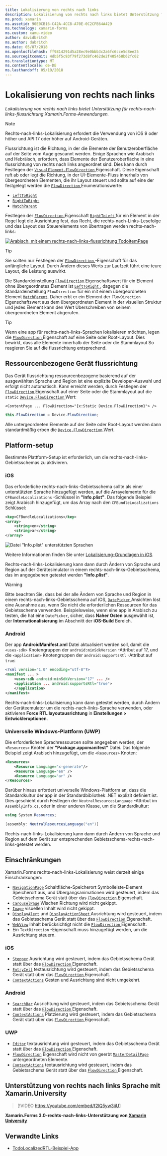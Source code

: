 ```yaml
---
title: Lokalisierung von rechts nach links
description: Lokalisierung von rechts nach links bietet Unterstützung für rechts-nach-links-flussrichtung Xamarin.Forms-Anwendungen.
ms.prod: xamarin
ms.assetid: 90E0CB16-C42A-4CC8-A70E-0C2CFB64A429
ms.technology: xamarin-forms
ms.custom: xamu-video
author: davidbritch
ms.author: dabritch
ms.date: 05/07/2018
ms.openlocfilehash: ff9814291d5a28ec9e0bbb3c2a6fc6cce5d8ee25
ms.sourcegitcommit: 4db5f5c93f79f273d8fc462de2f405458b62fc02
ms.translationtype: MT
ms.contentlocale: de-DE
ms.lasthandoff: 05/19/2018
---
```

# <a name="right-to-left-localization"></a>Lokalisierung von rechts nach links

_Lokalisierung von rechts nach links bietet Unterstützung für rechts-nach-links-flussrichtung Xamarin.Forms-Anwendungen._

> [!NOTE]
> Rechts-nach-links-Lokalisierung erfordert die Verwendung von iOS 9 oder höher und API 17 oder höher auf Android-Geräten.

Flussrichtung ist die Richtung, in der die Elemente der Benutzeroberfläche auf der Seite vom Auge gescannt werden. Einige Sprachen wie Arabisch und Hebräisch, erfordern, dass Elemente der Benutzeroberfläche in eine flussrichtung von rechts nach links angeordnet sind. Dies kann durch Festlegen der [ `VisualElement.FlowDirection` ](xref:Xamarin.Forms.VisualElement.FlowDirection) Eigenschaft. Diese Eigenschaft ruft ab oder legt die Richtung, in der UI-Elemente-Fluss innerhalb von übergeordneten Elementen, die ihr Layout steuert und sollte auf eine der festgelegt werden die [ `FlowDirection` ](xref:Xamarin.Forms.FlowDirection) Enumerationswerte:

- [`LeftToRight`](xref:Xamarin.Forms.FlowDirection.LeftToRight)
- [`RightToRight`](xref:Xamarin.Forms.FlowDirection.RightToLeft)
- [`MatchParent`](xref:Xamarin.Forms.FlowDirection.MatchParent)

Festlegen der [ `FlowDirection` ](xref:Xamarin.Forms.VisualElement.FlowDirection) Eigenschaft [ `RightToLeft` ](xref:Xamarin.Forms.FlowDirection.RightToLeft) für ein Element in der Regel legt die Ausrichtung fest, das Recht, die rechts-nach-Links-Lesefolge und das Layout des Steuerelements von übertragen werden rechts-nach-links:

[![Arabisch, mit einem rechts-nach-links-flussrichtung TodoItemPage](rtl-images/TodoItemPage-Arabic.png "TodoItemPage in Arabisch mit einem rechts-nach-links-flussrichtung")](rtl-images/TodoItemPage-Arabic-Large.png#lightbox "TodoItemPage in Arabisch mit einem rechts-nach-links-flussrichtung")

> [!TIP]
> Sie sollten nur Festlegen der [ `FlowDirection` ](xref:Xamarin.Forms.VisualElement.FlowDirection) -Eigenschaft für das anfängliche Layout. Durch Ändern dieses Werts zur Laufzeit führt eine teure Layout, die Leistung auswirkt.

Die Standardeinstellung [ `FlowDirection` ](xref:Xamarin.Forms.VisualElement.FlowDirection) Eigenschaftswert für ein Element ohne übergeordnetes Element ist [ `LeftToRight` ](xref:Xamarin.Forms.FlowDirection.LeftToRight), dagegen die Standardeinstellung `FlowDirection` für ein mit einem übergeordneten Element [ `MatchParent`](xref:Xamarin.Forms.FlowDirection.MatchParent). Daher erbt er ein Element der `FlowDirection` Eigenschaftswert aus dem übergeordneten Element in der visuellen Struktur und jedes Element kann den Wert Überschreiben von seinem übergeordneten Element abgerufen.

> [!TIP]
> Wenn eine app für rechts-nach-links-Sprachen lokalisieren möchten, legen die [ `FlowDirection` ](xref:Xamarin.Forms.VisualElement.FlowDirection) Eigenschaft auf eine Seite oder Root-Layout. Dies bewirkt, dass alle Elemente innerhalb der Seite oder die Stammlayout So reagieren Sie auf die flussrichtung entsprechend.

## <a name="respecting-device-flow-direction"></a>Ressourcenbezogene Gerät flussrichtung

Das Gerät flussrichtung ressourcenbezogene basierend auf der ausgewählten Sprache und Region ist eine explizite Developer-Auswahl und erfolgt nicht automatisch. Kann erreicht werden, durch Festlegen der [ `FlowDirection` ](xref:Xamarin.Forms.VisualElement.FlowDirection) Eigenschaft auf einer Seite oder die Stammlayout auf die `static` [ `Device.FlowDirection` ](xref:Xamarin.Forms.Device.FlowDirection) Wert:

```xaml
<ContentPage ... FlowDirection="{x:Static Device.FlowDirection}"> />
```

```csharp
this.FlowDirection = Device.FlowDirection;
```

Alle untergeordneten Elemente auf der Seite oder Root-Layout werden dann standardmäßig erben die [ `Device.FlowDirection` ](xref:Xamarin.Forms.Device.FlowDirection) Wert.

## <a name="platform-setup"></a>Platform-setup

Bestimmte Plattform-Setup ist erforderlich, um die rechts-nach-links-Gebietsschemas zu aktivieren.

### <a name="ios"></a>iOS

Das erforderliche rechts-nach-links-Gebietsschema sollte als einer unterstützten Sprache hinzugefügt werden, auf die Arrayelemente für die `CFBundleLocalizations` -Schlüssel in **"Info.plist"**. Das folgende Beispiel zeigt Arabisch hinzugefügt, um das Array nach den `CFBundleLocalizations` Schlüssel:

```xml
<key>CFBundleLocalizations</key>
<array>
    <string>en</string>
    <string>ar</string>
</array>
```

![Datei "Info.plist" unterstützten Sprachen](rtl-images/ios-locales.png "\"Info.plist\" unterstützte Sprachen")

Weitere Informationen finden Sie unter [Lokalisierung-Grundlagen in iOS](https://docs.microsoft.com/en-gb/xamarin/ios/app-fundamentals/localization/#localization-basics-in-ios).

Rechts-nach-links-Lokalisierung kann dann durch Ändern von Sprache und Region auf der Gerätesimulator in einem rechts-nach-links-Gebietsschema, das im angegebenen getestet werden **"Info.plist"**.

> [!WARNING]
> Bitte beachten Sie, dass bei der alle Ändern von Sprache und Region in einem rechts-nach-links-Gebietsschema auf iOS, [ `DatePicker` ](xref:Xamarin.Forms.DatePicker) Ansichten löst eine Ausnahme aus, wenn Sie nicht die erforderlichen Ressourcen für das Gebietsschema verwenden. Beispielsweise, wenn eine app in Arabisch zu testen, die hat eine `DatePicker`, sicher, dass **Naher Osten** ausgewählt ist, der **Internationalisierung** im Abschnitt der **iOS-Build** Bereich.

### <a name="android"></a>Android

Der app **AndroidManifest.xml** Datei aktualisiert werden soll, damit die `<uses-sdk>` Knotengruppen der `android:minSdkVersion` -Attribut auf 17, und die `<application>` Knotengruppen der `android:supportsRtl` -Attribut auf `true`:

```xml
<?xml version="1.0" encoding="utf-8"?>
<manifest ... >
    <uses-sdk android:minSdkVersion="17" ... />
    <application ... android:supportsRtl="true">
    </application>
</manifest>
```

Rechts-nach-links-Lokalisierung kann dann getestet werden, durch Ändern der Geräteemulator um die rechts-nach-links-Sprache verwenden, oder aktivieren **Force RTL layoutausrichtung** in **Einstellungen > Entwickleroptionen**.

### <a name="universal-windows-platform-uwp"></a>Universelle Windows-Plattform (UWP)

Die erforderlichen Sprachressourcen sollte angegeben werden, der `<Resources>` Knoten der **"Package.appxmanifest"** Datei. Das folgende Beispiel zeigt Arabisch hinzugefügt, um die `<Resources>` Knoten:

```xml
<Resources>
    <Resource Language="x-generate"/>
    <Resource Language="en" />
    <Resource Language="ar" />
</Resources>
```

Darüber hinaus erfordert universelle Windows-Plattform an, dass die Standardkultur der app in der Standardbibliothek .NET explizit definiert ist. Dies geschieht durch Festlegen der `NeutralResourcesLanguage` -Attribut im `AssemblyInfo.cs`, oder in einer anderen Klasse, um die Standardkultur:

```csharp
using System.Resources;

[assembly: NeutralResourcesLanguage("en")]
```

Rechts-nach-links-Lokalisierung kann dann durch Ändern von Sprache und Region auf dem Gerät zur entsprechenden Gebietsschema-rechts-nach-links-getestet werden.

## <a name="limitations"></a>Einschränkungen

Xamarin.Forms rechts-nach-links-Lokalisierung weist derzeit einige Einschränkungen:

- [`NavigationPage`](xref:Xamarin.Forms.NavigationPage) Schaltfläche-Speicherort Symbolleiste-Element Speicherort aus, und Übergangsanimationen wird gesteuert, indem das Gebietsschema Gerät statt über das [ `FlowDirection` ](xref:Xamarin.Forms.VisualElement.FlowDirection) Eigenschaft.
- [`CarouselPage`](xref:Xamarin.Forms.CarouselPage) Wischen Richtung wird nicht gekippt.
- [`Image`](xref:Xamarin.Forms.Image) visuellen Inhalt wird nicht gekippt.
- [`DisplayAlert`](https://developer.xamarin.com/api/member/Xamarin.Forms.Page.DisplayAlert/p/System.String/System.String/System.String/) und [ `DisplayActionSheet` ](https://developer.xamarin.com/api/member/Xamarin.Forms.Page.DisplayActionSheet/p/System.String/System.String/System.String/System.String[]/) Ausrichtung wird gesteuert, indem das Gebietsschema Gerät statt über das [ `FlowDirection` ](xref:Xamarin.Forms.VisualElement.FlowDirection) Eigenschaft.
- [`WebView`](xref:Xamarin.Forms.WebView) Inhalt berücksichtigt nicht die [ `FlowDirection` ](xref:Xamarin.Forms.VisualElement.FlowDirection) Eigenschaft.
- Ein `TextDirection` -Eigenschaft muss hinzugefügt werden, um die Ausrichtung steuern.

### <a name="ios"></a>iOS

- [`Stepper`](xref:Xamarin.Forms.Stepper) Ausrichtung wird gesteuert, indem das Gebietsschema Gerät statt über das [ `FlowDirection` ](xref:Xamarin.Forms.VisualElement.FlowDirection) Eigenschaft.
- [`EntryCell`](xref:Xamarin.Forms.EntryCell) textausrichtung wird gesteuert, indem das Gebietsschema Gerät statt über das [ `FlowDirection` ](xref:Xamarin.Forms.VisualElement.FlowDirection) Eigenschaft.
- [`ContextActions`](xref:Xamarin.Forms.Cell.ContextActions) Gesten und Ausrichtung sind nicht umgekehrt.

### <a name="android"></a>Android

- [`SearchBar`](xref:Xamarin.Forms.SearchBar) Ausrichtung wird gesteuert, indem das Gebietsschema Gerät statt über das [ `FlowDirection` ](xref:Xamarin.Forms.VisualElement.FlowDirection) Eigenschaft.
- [`ContextActions`](xref:Xamarin.Forms.Cell.ContextActions) Platzierung wird gesteuert, indem das Gebietsschema Gerät statt über das [ `FlowDirection` ](xref:Xamarin.Forms.VisualElement.FlowDirection) Eigenschaft.

### <a name="uwp"></a>UWP

- [`Editor`](xref:Xamarin.Forms.Editor) textausrichtung wird gesteuert, indem das Gebietsschema Gerät statt über das [ `FlowDirection` ](xref:Xamarin.Forms.VisualElement.FlowDirection) Eigenschaft.
- [`FlowDirection`](xref:Xamarin.Forms.VisualElement.FlowDirection) Eigenschaft wird nicht von geerbt [ `MasterDetailPage` ](xref:Xamarin.Forms.MasterDetailPage) untergeordneten Elemente.
- [`ContextActions`](xref:Xamarin.Forms.Cell.ContextActions) textausrichtung wird gesteuert, indem das Gebietsschema Gerät statt über das [ `FlowDirection` ](xref:Xamarin.Forms.VisualElement.FlowDirection) Eigenschaft.

## <a name="right-to-left-language-support-with-xamarinuniversity"></a>Unterstützung von rechts nach links Sprache mit Xamarin.University

> [!VIDEO https://youtube.com/embed/f2lQ5yw3iiU]

**Xamarin.Forms 3.0-rechts-nach-links-Unterstützung von [Xamarin University](https://university.xamarin.com/)**

## <a name="related-links"></a>Verwandte Links

- [TodoLocalizedRTL-Beispiel-App](https://developer.xamarin.com/samples/xamarin-forms/TodoLocalizedRTL/)
